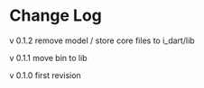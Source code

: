 Change Log
===
v 0.1.2
remove model / store core files to i_dart/lib

v 0.1.1
move bin to lib

v 0.1.0
first revision
